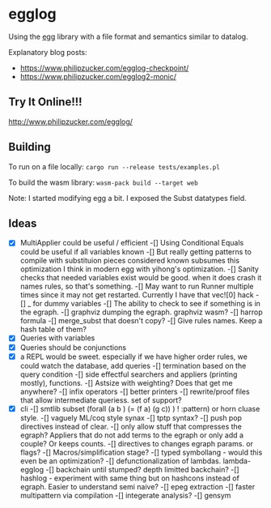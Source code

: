 # egglog

Using the [egg](https://egraphs-good.github.io/) library with a file format and semantics similar to datalog.

Explanatory blog posts: 
- <https://www.philipzucker.com/egglog-checkpoint/>
- <https://www.philipzucker.com/egglog2-monic/>
## Try It Online!!!

<http://www.philipzucker.com/egglog/>

## Building

To run on a file locally:
`cargo run --release tests/examples.pl`

To build the wasm library:
`wasm-pack build --target web`

Note: I started modifying egg a bit. I exposed the Subst datatypes field.

## Ideas


-[x] MultiApplier could be useful / efficient
-[] Using Conditional Equals could be useful if all variables known
-[] But really getting patterns to compile with substituion pieces considered known subsumes this optimization I think in modern egg with yihong's optimization.
-[] Sanity checks that needed variables exist would be good. when it does crash it names rules, so that's something.
-[] May want to run Runner multiple times since it may not get restarted. Currently I have that vec![0] hack
-[] _ for dummy variables
-[] The ability to check to see if something is in the egraph.
-[] graphviz dumping the egraph. graphviz wasm?
-[] harrop formula
-[] merge_subst that doesn't copy?
-[] Give rules names. Keep a hash table of them?
-[x] Queries with variables
-[x] Queries should be conjunctions
-[X] a REPL would be sweet. especially if we have higher order rules, we could watch the database, add queries
-[] termination based on the query condition
-[] side effectful searchers and appliers (printing mostly), functions.
-[] Astsize with weighting? Does that get me anywhere?
-[] infix operators
-[] better printers
-[] rewrite/proof files that allow intermediate queriess. set of support?
-[x] cli
-[] smtlib subset (forall (a b ) (= (f a) (g c))  ) ! :pattern) or horn cluase style.
-[] vaguely ML/coq style synax
-[] tptp syntax?
-[] push pop directives instead of clear.
-[] only allow stuff that compresses the egraph? Appliers that do not add terms to the egraph or only add a couple? Or keeps counts.
-[] directives to changes egraph params. or flags?
-[] Macros/simplification stage?
-[] typed symbollang - would this even be an optimization?
-[] defunctionalization of lambdas. lambda-egglog
-[] backchain until stumped? depth limitted backchain?
-[] hashlog - experiment with same thing but on hashcons instead of egraph. Easier to understand semi naive?
-[] epeg extraction
-[] faster multipattern via compilation
-[] integerate analysis?
-[] gensym

